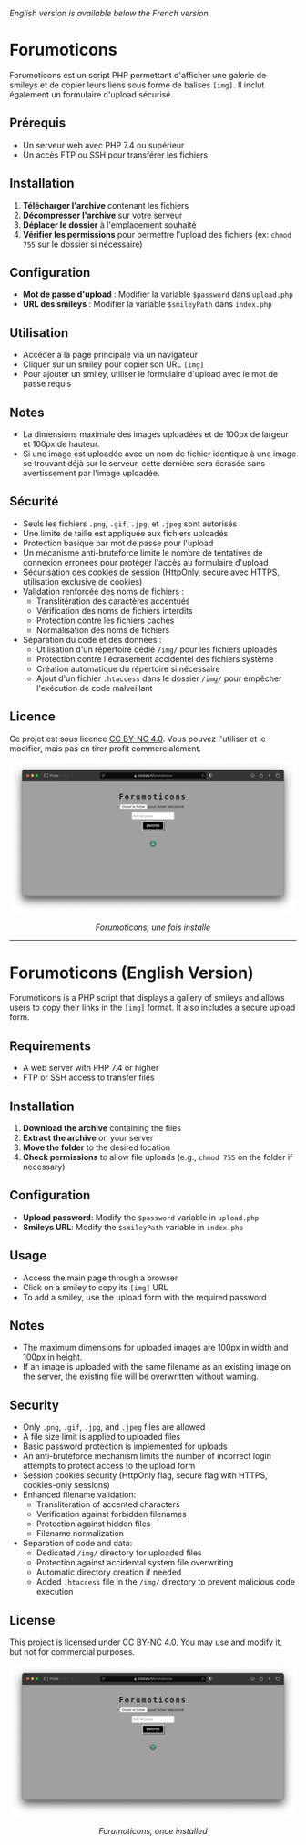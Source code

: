 *English version is available below the French version.*

# Forumoticons

Forumoticons est un script PHP permettant d'afficher une galerie de smileys et de copier leurs liens sous forme de balises `[img]`. Il inclut également un formulaire d'upload sécurisé.

## Prérequis

- Un serveur web avec PHP 7.4 ou supérieur
- Un accès FTP ou SSH pour transférer les fichiers

## Installation

1. **Télécharger l'archive** contenant les fichiers
2. **Décompresser l'archive** sur votre serveur
3. **Déplacer le dossier** à l'emplacement souhaité
4. **Vérifier les permissions** pour permettre l'upload des fichiers (ex: `chmod 755` sur le dossier si nécessaire)

## Configuration

- **Mot de passe d'upload** : Modifier la variable `$password` dans `upload.php`
- **URL des smileys** : Modifier la variable `$smileyPath` dans `index.php`

## Utilisation

- Accéder à la page principale via un navigateur
- Cliquer sur un smiley pour copier son URL `[img]`
- Pour ajouter un smiley, utiliser le formulaire d'upload avec le mot de passe requis

## Notes

- La dimensions maximale des images uploadées et de 100px de largeur et 100px de hauteur.
- Si une image est uploadée avec un nom de fichier identique à une image se trouvant déjà sur le serveur, cette dernière sera écrasée sans avertissement par l'image uploadée.

## Sécurité

- Seuls les fichiers `.png`, `.gif`, `.jpg`, et `.jpeg` sont autorisés
- Une limite de taille est appliquée aux fichiers uploadés
- Protection basique par mot de passe pour l'upload
- Un mécanisme anti-bruteforce limite le nombre de tentatives de connexion erronées pour protéger l'accès au formulaire d'upload
- Sécurisation des cookies de session (HttpOnly, secure avec HTTPS, utilisation exclusive de cookies)
- Validation renforcée des noms de fichiers :
  - Translitération des caractères accentués
  - Vérification des noms de fichiers interdits
  - Protection contre les fichiers cachés
  - Normalisation des noms de fichiers
- Séparation du code et des données :
  - Utilisation d'un répertoire dédié `/img/` pour les fichiers uploadés
  - Protection contre l'écrasement accidentel des fichiers système
  - Création automatique du répertoire si nécessaire
  - Ajout d'un fichier `.htaccess` dans le dossier `/img/` pour empêcher l'exécution de code malveillant

## Licence

Ce projet est sous licence [CC BY-NC 4.0](https://creativecommons.org/licenses/by-nc/4.0/). Vous pouvez l'utiliser et le modifier, mais pas en tirer profit commercialement.

<div align="center">
    <img src="https://raw.githubusercontent.com/orkoweb/forumoticons/refs/heads/main/forumoticons.png" alt="Forumoticons">
    <p><em>Forumoticons, une fois installé</em>
</div>

---

# Forumoticons (English Version)

Forumoticons is a PHP script that displays a gallery of smileys and allows users to copy their links in the `[img]` format. It also includes a secure upload form.

## Requirements

- A web server with PHP 7.4 or higher
- FTP or SSH access to transfer files

## Installation

1. **Download the archive** containing the files
2. **Extract the archive** on your server
3. **Move the folder** to the desired location
4. **Check permissions** to allow file uploads (e.g., `chmod 755` on the folder if necessary)

## Configuration

- **Upload password**: Modify the `$password` variable in `upload.php`
- **Smileys URL**: Modify the `$smileyPath` variable in `index.php`

## Usage

- Access the main page through a browser
- Click on a smiley to copy its `[img]` URL
- To add a smiley, use the upload form with the required password

## Notes

- The maximum dimensions for uploaded images are 100px in width and 100px in height.
- If an image is uploaded with the same filename as an existing image on the server, the existing file will be overwritten without warning.


## Security

- Only `.png`, `.gif`, `.jpg`, and `.jpeg` files are allowed
- A file size limit is applied to uploaded files
- Basic password protection is implemented for uploads
- An anti-bruteforce mechanism limits the number of incorrect login attempts to protect access to the upload form
- Session cookies security (HttpOnly flag, secure flag with HTTPS, cookies-only sessions)
- Enhanced filename validation:
  - Transliteration of accented characters
  - Verification against forbidden filenames
  - Protection against hidden files
  - Filename normalization
- Separation of code and data:
  - Dedicated `/img/` directory for uploaded files
  - Protection against accidental system file overwriting
  - Automatic directory creation if needed
  - Added `.htaccess` file in the `/img/` directory to prevent malicious code execution

## License

This project is licensed under [CC BY-NC 4.0](https://creativecommons.org/licenses/by-nc/4.0/). You may use and modify it, but not for commercial purposes.

<div align="center">
    <img src="https://raw.githubusercontent.com/orkoweb/forumoticons/refs/heads/main/forumoticons.png" alt="Forumoticons">
    <p><em>Forumoticons, once installed</em>
</div>
